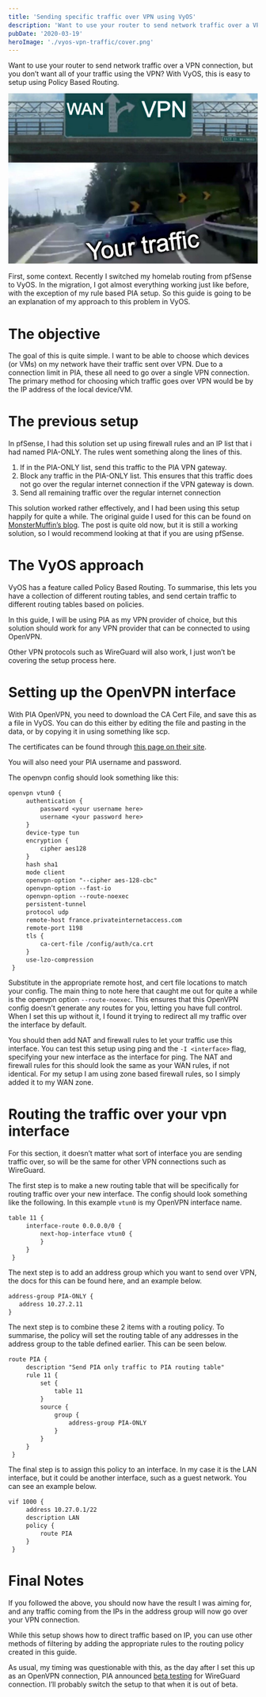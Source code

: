 ```yaml
---
title: 'Sending specific traffic over VPN using VyOS'
description: 'Want to use your router to send network traffic over a VPN connection, but you don’t want all of your traffic using the VPN? With VyOS, this is easy to setup using Policy Based Routing.'
pubDate: '2020-03-19'
heroImage: './vyos-vpn-traffic/cover.png'
---
```


Want to use your router to send network traffic over a VPN connection, but you don’t want all of your traffic using the VPN? With VyOS, this is easy to setup using Policy Based Routing.

![A worthless meme](./vyos-vpn-traffic/cover.png)

First, some context. Recently I switched my homelab routing from pfSense to VyOS. In the migration, I got almost everything working just like before, with the exception of my rule based PIA setup. So this guide is going to be an explanation of my approach to this problem in VyOS.

# The objective

The goal of this is quite simple. I want to be able to choose which devices (or VMs) on my network have their traffic sent over VPN. Due to a connection limit in PIA, these all need to go over a single VPN connection. The primary method for choosing which traffic goes over VPN would be by the IP address of the local device/VM.

# The previous setup

In pfSense, I had this solution set up using firewall rules and an IP list that i had named PIA-ONLY. The rules went something along the lines of this.

1. If in the PIA-ONLY list, send this traffic to the PIA VPN gateway.
2. Block any traffic in the PIA-ONLY list. This ensures that this traffic does not go over the regular internet connection if the VPN gateway is down.
3. Send all remaining traffic over the regular internet connection

This solution worked rather effectively, and I had been using this setup happily for quite a while. The original guide I used for this can be found on [MonsterMuffin’s blog](https://blog.monstermuffin.org/tunneling-specific-traffic-over-a-vpn-with-pfsense/). The post is quite old now, but it is still a working solution, so I would recommend looking at that if you are using pfSense.

# The VyOS approach

VyOS has a feature called Policy Based Routing. To summarise, this lets you have a collection of different routing tables, and send certain traffic to different routing tables based on policies.

In this guide, I will be using PIA as my VPN provider of choice, but this solution should work for any VPN provider that can be connected to using OpenVPN. 

Other VPN protocols such as WireGuard will also work, I just won’t be covering the setup process here.

# Setting up the OpenVPN interface

With PIA OpenVPN, you need to download the CA Cert File, and save this as a file in VyOS. You can do this either by editing the file and pasting in the data, or by copying it in using something like scp.

The certificates can be found through [this page on their site](https://www.privateinternetaccess.com/pages/client-support/).

You will also need your PIA username and password.

The openvpn config should look something like this:

```
openvpn vtun0 {
     authentication {
         password <your username here>
         username <your password here>
     }
     device-type tun
     encryption {
         cipher aes128
     }
     hash sha1
     mode client
     openvpn-option "--cipher aes-128-cbc"
     openvpn-option --fast-io
     openvpn-option --route-noexec
     persistent-tunnel
     protocol udp
     remote-host france.privateinternetaccess.com
     remote-port 1198
     tls {
         ca-cert-file /config/auth/ca.crt
     }
     use-lzo-compression
 }
```

Substitute in the appropriate remote host, and cert file locations to match your config.
The main thing to note here that caught me out for quite a while is the openvpn option `--route-noexec`. This ensures that this OpenVPN config doesn’t generate any routes for you, letting you have full control. When I set this up without it, I found it trying to redirect all my traffic over the interface by default.

You should then add NAT and firewall rules to let your traffic use this interface. You can test this setup using ping and the `-I <interface>` flag, specifying your new interface as the interface for ping. The NAT and firewall rules for this should look the same as your WAN rules, if not identical. For my setup I am using zone based firewall rules, so I simply added it to my WAN zone.

# Routing the traffic over your vpn interface
For this section, it doesn’t matter what sort of interface you are sending traffic over, so will be the same for other VPN connections such as WireGuard.

The first step is to make a new routing table that will be specifically for routing traffic over your new interface. The config should look something like the following. In this example `vtun0` is my OpenVPN interface name.

```
table 11 {
     interface-route 0.0.0.0/0 {
         next-hop-interface vtun0 {
         }
     }
 }
```

The next step is to add an address group which you want to send over VPN, the docs for this can be found here, and an example below.

```
address-group PIA-ONLY {
   address 10.27.2.11
}
```

The next step is to combine these 2 items with a routing policy. To summarise, the policy will set the routing table of any addresses in the address group to the table defined earlier. This can be seen below.

```
route PIA {
     description "Send PIA only traffic to PIA routing table"
     rule 11 {
         set {
             table 11
         }
         source {
             group {
                 address-group PIA-ONLY
             }
         }
     }
 }
```

The final step is to assign this policy to an interface. In my case it is the LAN interface, but it could be another interface, such as a guest network. You can see an example below.

```
vif 1000 {
     address 10.27.0.1/22
     description LAN
     policy {
         route PIA
     }
 }
```

# Final Notes
If you followed the above, you should now have the result I was aiming for, and any traffic coming from the IPs in the address group will now go over your VPN connection.

While this setup shows how to direct traffic based on IP, you can use other methods of filtering by adding the appropriate rules to the routing policy created in this guide.

As usual, my timing was questionable with this, as the day after I set this up as an OpenVPN connection, PIA announced [beta testing](https://www.privateinternetaccess.com/blog/private-internet-access-announces-wireguard-vpn-beta/) for WireGuard connection. I’ll probably switch the setup to that when it is out of beta.

